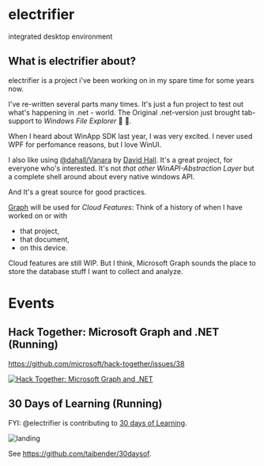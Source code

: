 # electrifier
integrated desktop environment

## What is electrifier about?

electrifier is a project i've been working on in my spare time for some years now.

I've re-written several parts many times. It's just a fun project to test out what's happening in .net - world. The Original .net-version just brought tab-support to _Windows File Explorer_ 🙌 🎉.
 
When I heard about WinApp SDK last year, I was very excited. I never used WPF for perfomance reasons, but I love WinUI.

I also like using [@dahall/Vanara](https://github.com/dahall/Vanara) by [David Hall](https://github.com/dahall). It's a great project, for everyone who's interested. It's not _that other WinAPI-Abstraction Layer_ but a complete shell around about every native windows API.
 
And It's a great source for good practices.

[Graph](https://developer.microsoft.com/de-de/graph/) will be used for _Cloud Features_: Think of a history of when I have worked on or with
* that project,
* that document,
* on this device.
 
Cloud features are still WIP. But I think, Microsoft Graph sounds the place to store the database stuff I want to collect and analyze.

# Events

## Hack Together: Microsoft Graph and .NET (Running)

https://github.com/microsoft/hack-together/issues/38

[![Hack Together: Microsoft Graph and .NET](https://img.shields.io/badge/Microsoft%20-Hack--Together-orange?style=for-the-badge&logo=microsoft)](https://github.com/microsoft/hack-together)

## 30 Days of Learning (Running)

FYI: @electrifier is contributing to [30 days of Learning](https://github.com/tajbender/30daysof).

![landing](https://user-images.githubusercontent.com/10961499/222470044-30215bee-064b-4d05-80db-2698363a347f.png)

See https://github.com/tajbender/30daysof.
